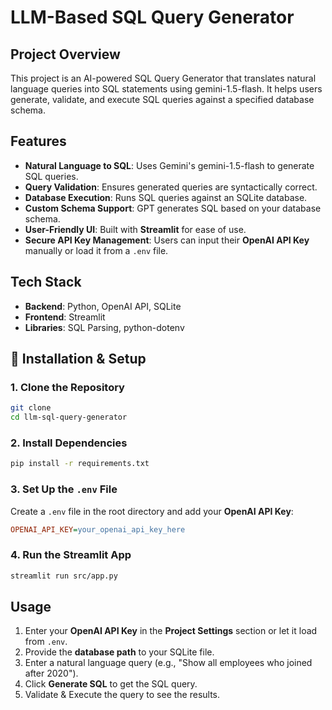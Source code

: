 # LLM-Based SQL Query Generator

## Project Overview
This project is an AI-powered SQL Query Generator that translates natural language queries into SQL statements using gemini-1.5-flash. It helps users generate, validate, and execute SQL queries against a specified database schema.

## Features
- **Natural Language to SQL**: Uses Gemini's gemini-1.5-flash to generate SQL queries.
- **Query Validation**: Ensures generated queries are syntactically correct.
- **Database Execution**: Runs SQL queries against an SQLite database.
- **Custom Schema Support**: GPT generates SQL based on your database schema.
- **User-Friendly UI**: Built with **Streamlit** for ease of use.
- **Secure API Key Management**: Users can input their **OpenAI API Key** manually or load it from a `.env` file.

## Tech Stack
- **Backend**: Python, OpenAI API, SQLite
- **Frontend**: Streamlit
- **Libraries**: SQL Parsing, python-dotenv

## 🚀 Installation & Setup
### 1️. Clone the Repository
```bash
git clone 
cd llm-sql-query-generator
```

### 2. Install Dependencies
```bash
pip install -r requirements.txt
```

### 3. Set Up the `.env` File
Create a `.env` file in the root directory and add your **OpenAI API Key**:
```ini
OPENAI_API_KEY=your_openai_api_key_here
```

### 4. Run the Streamlit App
```bash
streamlit run src/app.py
```

## Usage
1. Enter your **OpenAI API Key** in the **Project Settings** section or let it load from `.env`.
2. Provide the **database path** to your SQLite file.
3. Enter a natural language query (e.g., "Show all employees who joined after 2020").
4. Click **Generate SQL** to get the SQL query.
5. Validate & Execute the query to see the results.

